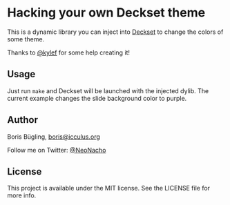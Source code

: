 # Hacking your own Deckset theme

This is a dynamic library you can inject into [Deckset][1] to change the colors
of some theme.

Thanks to [@kylef][2] for some help creating it!

## Usage

Just run `make` and Deckset will be launched with the injected dylib.
The current example changes the slide background color to purple.

## Author

Boris Bügling, boris@icculus.org

Follow me on Twitter: [@NeoNacho](https://twitter.com/NeoNacho)

## License

This project is available under the MIT license. See the LICENSE file for more info.

[1]: http://www.decksetapp.com
[2]: https://github.com/kylef
